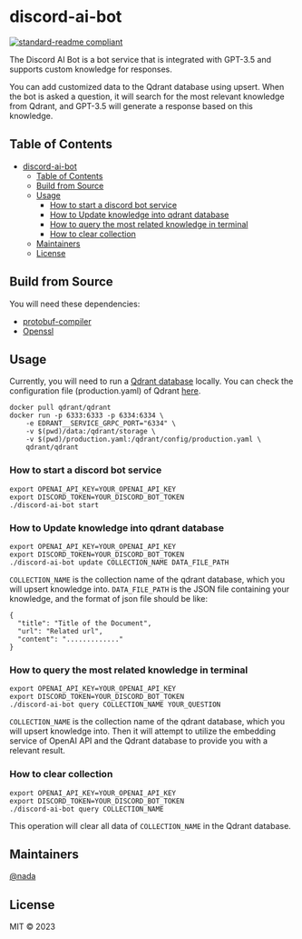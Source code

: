 # discord-ai-bot

[![standard-readme compliant](https://img.shields.io/badge/standard--readme-OK-green.svg?style=flat-square)](https://github.com/RichardLitt/standard-readme)

The Discord AI Bot is a bot service that is integrated with GPT-3.5 and supports custom knowledge for responses.

You can add customized data to the Qdrant database using upsert. When the bot is asked a question, it will search for the most relevant knowledge from Qdrant, and GPT-3.5 will generate a response based on this knowledge.
## Table of Contents

- [discord-ai-bot](#discord-ai-bot)
  - [Table of Contents](#table-of-contents)
  - [Build from Source](#build-from-source)
  - [Usage](#usage)
    - [How to start a discord bot service](#how-to-start-a-discord-bot-service)
    - [How to Update knowledge into qdrant database](#how-to-update-knowledge-into-qdrant-database)
    - [How to query the most related knowledge in terminal](#how-to-query-the-most-related-knowledge-in-terminal)
    - [How to clear collection](#how-to-clear-collection)
  - [Maintainers](#maintainers)
  - [License](#license)

## Build from Source

You will need these dependencies:
  - [protobuf-compiler](https://github.com/protocolbuffers/protobuf/releases)
  - [Openssl](https://github.com/openssl/openssl)

## Usage
Currently, you will need to run a [Qdrant database](https://github.com/qdrant/qdrant) locally. You can check the configuration file (production.yaml) of Qdrant [here](https://github.com/qdrant/qdrant/blob/master/config/config.yaml). 
```
docker pull qdrant/qdrant
docker run -p 6333:6333 -p 6334:6334 \
    -e EDRANT__SERVICE_GRPC_PORT="6334" \
    -v $(pwd)/data:/qdrant/storage \
    -v $(pwd)/production.yaml:/qdrant/config/production.yaml \
    qdrant/qdrant
```
### How to start a discord bot service
```
export OPENAI_API_KEY=YOUR_OPENAI_API_KEY
export DISCORD_TOKEN=YOUR_DISCORD_BOT_TOKEN
./discord-ai-bot start
```
### How to Update knowledge into qdrant database
```
export OPENAI_API_KEY=YOUR_OPENAI_API_KEY
export DISCORD_TOKEN=YOUR_DISCORD_BOT_TOKEN
./discord-ai-bot update COLLECTION_NAME DATA_FILE_PATH
```
`COLLECTION_NAME` is the collection name of the qdrant database, which you will upsert knowledge into.
`DATA_FILE_PATH` is the JSON file containing your knowledge, and the format of json file should be like:
```
{
  "title": "Title of the Document",
  "url": "Related url",
  "content": "............."
}
```

### How to query the most related knowledge in terminal
```
export OPENAI_API_KEY=YOUR_OPENAI_API_KEY
export DISCORD_TOKEN=YOUR_DISCORD_BOT_TOKEN
./discord-ai-bot query COLLECTION_NAME YOUR_QUESTION
```
`COLLECTION_NAME` is the collection name of the qdrant database, which you will upsert knowledge into.
Then it will attempt to utilize the embedding service of OpenAI API and the Qdrant database to provide you with a relevant result.


### How to clear collection
```
export OPENAI_API_KEY=YOUR_OPENAI_API_KEY
export DISCORD_TOKEN=YOUR_DISCORD_BOT_TOKEN
./discord-ai-bot query COLLECTION_NAME
```
This operation will clear all data of `COLLECTION_NAME` in the Qdrant database.

## Maintainers

[@nada](https://github.com/furoxr)


## License

MIT © 2023
